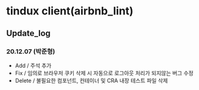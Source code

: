 # tindux client(airbnb_lint)

## Update_log

### 20.12.07 (박준형)
- Add / 주석 추가
- Fix / 임의로 브라우저 쿠키 삭제 시 자동으로 로그아웃 처리가 되지않는 버그 수정
- Delete / 불필요한 컴포넌트, 컨테이너 및 CRA 내장 테스트 파일  삭제
